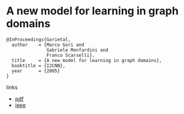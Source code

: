 # A new model for learning in graph domains

```
@InProceedings{Gorietal,
  author    = {Marco Gori and
               Gabriele Monfardini and
               Franco Scarselli},
  title     = {A new model for learning in graph domains},
  booktitle = {IJCNN},
  year      = {2005}
}
```
links
- [pdf](https://www.researchgate.net/profile/Franco_Scarselli/publication/4202380_A_new_model_for_earning_in_raph_domains/links/0c9605188cd580504f000000.pdf)
- [ieee](http://ieeexplore.ieee.org/abstract/document/1555942/keywords?tabFilter=papers)
